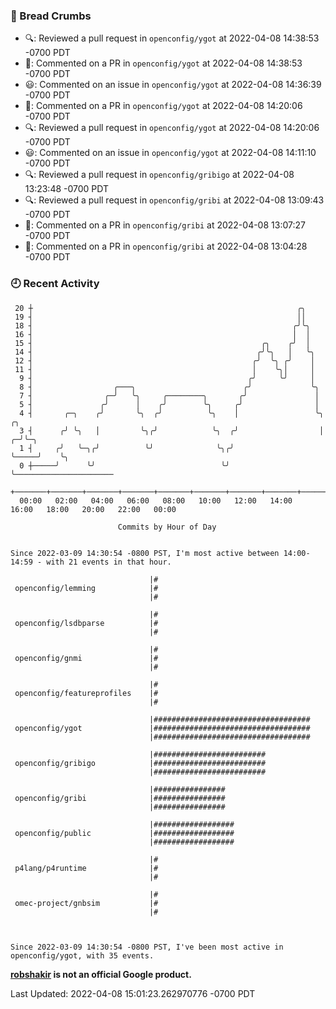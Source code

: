 ### 🍞 Bread Crumbs

 * 🔍: Reviewed a pull request in  `openconfig/ygot` at 2022-04-08 14:38:53 -0700 PDT
 * 💬: Commented on a PR in  `openconfig/ygot` at 2022-04-08 14:38:53 -0700 PDT
 * 😃: Commented on an issue in `openconfig/ygot` at 2022-04-08 14:36:39 -0700 PDT
 * 💬: Commented on a PR in  `openconfig/ygot` at 2022-04-08 14:20:06 -0700 PDT
 * 🔍: Reviewed a pull request in  `openconfig/ygot` at 2022-04-08 14:20:06 -0700 PDT
 * 😃: Commented on an issue in `openconfig/ygot` at 2022-04-08 14:11:10 -0700 PDT
 * 🔍: Reviewed a pull request in  `openconfig/gribigo` at 2022-04-08 13:23:48 -0700 PDT
 * 🔍: Reviewed a pull request in  `openconfig/gribi` at 2022-04-08 13:09:43 -0700 PDT
 * 💬: Commented on a PR in  `openconfig/gribi` at 2022-04-08 13:07:27 -0700 PDT
 * 💬: Commented on a PR in  `openconfig/gribi` at 2022-04-08 13:04:28 -0700 PDT

### 🕘 Recent Activity
```
 20 ┼                                                           ╭╮
 19 ┤                                                           ││
 18 ┤                                                          ╭╯╰╮
 16 ┤                                                          │  │
 15 ┤                                                   ╭╮    ╭╯  │
 14 ┤                                                  ╭╯╰╮   │   ╰╮
 12 ┤                                                 ╭╯  ╰╮ ╭╯    │
 11 ┤                                                 │    ╰╮│     │
  9 ┤                                                ╭╯     ╰╯     │
  8 ┤                  ╭───╮                        ╭╯             ╰╮
  7 ┤                ╭─╯   ╰╮     ╭────────╮       ╭╯               │
  5 ┤               ╭╯      │    ╭╯        ╰╮     ╭╯                │
  4 ┤       ╭─╮    ╭╯       ╰╮  ╭╯          ╰╮    │                 ╰╮       ╭╮
  3 ┤      ╭╯ ╰╮   │         ╰╮╭╯            ╰╮  ╭╯                  │     ╭─╯╰─╮
  1 ┤     ╭╯   ╰─╮╭╯          ╰╯              ╰╮╭╯                   ╰─────╯    ╰╮
  0 ┼─────╯      ╰╯                            ╰╯                                ╰──────────────────────
    +───────+───────+───────+───────+───────+───────+───────+───────+───────+───────+───────+───────+────
  00:00   02:00   04:00   06:00   08:00   10:00   12:00   14:00   16:00   18:00   20:00   22:00   00:00   

						Commits by Hour of Day


Since 2022-03-09 14:30:54 -0800 PST, I'm most active between 14:00-14:59 - with 21 events in that hour.

```



```
                               |#
 openconfig/lemming            |#
                               |#

                               |#
 openconfig/lsdbparse          |#
                               |#

                               |#
 openconfig/gnmi               |#
                               |#

                               |#
 openconfig/featureprofiles    |#
                               |#

                               |###################################
 openconfig/ygot               |###################################
                               |###################################

                               |#########################
 openconfig/gribigo            |#########################
                               |#########################

                               |################
 openconfig/gribi              |################
                               |################

                               |##################
 openconfig/public             |##################
                               |##################

                               |#
 p4lang/p4runtime              |#
                               |#

                               |#
 omec-project/gnbsim           |#
                               |#



Since 2022-03-09 14:30:54 -0800 PST, I've been most active in openconfig/ygot, with 35 events.

```
**[robshakir](mailto:robjs@google.com) is not an official Google product.**  


Last Updated: 2022-04-08 15:01:23.262970776 -0700 PDT
